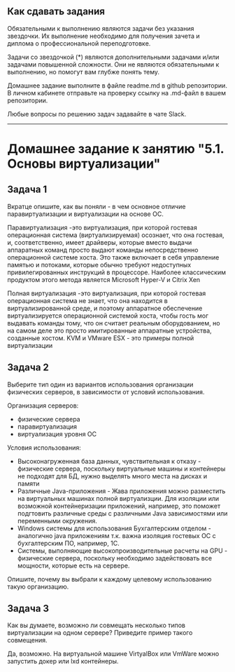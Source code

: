 ## Как сдавать задания

Обязательными к выполнению являются задачи без указания звездочки. Их выполнение необходимо для получения зачета и диплома о профессиональной переподготовке.

Задачи со звездочкой (*) являются дополнительными задачами и/или задачами повышенной сложности. Они не являются обязательными к выполнению, но помогут вам глубже понять тему.

Домашнее задание выполните в файле readme.md в github репозитории. В личном кабинете отправьте на проверку ссылку на .md-файл в вашем репозитории.

Любые вопросы по решению задач задавайте в чате Slack.

---


# Домашнее задание к занятию "5.1. Основы виртуализации"

## Задача 1

Вкратце опишите, как вы поняли - в чем основное отличие паравиртуализации и виртуализации на основе ОС.

Паравиртуализация -это виртуализация, при которой гостевая операционная система (виртуализируемая) осознает, что она гостевая, и, соответственно, имеет драйверы, которые вместо выдачи аппаратных команд просто выдают команды непосредственно операционной системе хоста. Это также включает в себя управление памятью и потоками, которые обычно требуют недоступных привилегированных инструкций в процессоре. Наиболее классическим продуктом этого метода является Microsoft Hyper-V и Citrix Xen

Полная виртуализация -это виртуализация, при которой гостевая операционная система не знает, что она находится в виртуализированной среде, и поэтому аппаратное обеспечение виртуализируется операционной системой хоста, чтобы гость мог выдавать команды тому, что он считает реальным оборудованием, но на самом деле это просто имитированные аппаратные устройства, созданные хостом. KVM и VMware ESX - это примеры полной виртуализации


## Задача 2

Выберите тип один из вариантов использования организации физических серверов, 
в зависимости от условий использования.

Организация серверов:
- физические сервера
- паравиртуализация
- виртуализация уровня ОС

Условия использования:

- Высоконагруженная база данных, чувствительная к отказу - физические сервера, поскольку виртуальные машины  и контейнеры не подходят для БД, нужно выделять много места на дисках и памяти
- Различные Java-приложения - Жава приложения можно разместить на виртуальных машинах полной виртуализции. Для изоляции или возможной контейнеризации приложений, например, это поможет подгтовить различные среды с различными Java зависимостями или переменными окружения.
- Windows системы для использования Бухгалтерским отделом - аналогично java приложениям т.к. важна изоляция гостевых ОС с бухгалтерским ПО, например, 1C.
- Системы, выполняющие высокопроизводительные расчеты на GPU - физические сервера, поскольку необходимо задействовать все мощности, которые есть на сервере.

Опишите, почему вы выбрали к каждому целевому использованию такую организацию.


## Задача 3

Как вы думаете, возможно ли совмещать несколько типов виртуализации на одном сервере?
Приведите пример такого совмещения.

Да, возможно. На виртуальной машине VirtyalBox или VmWare можно запустить докер или lxd контейнеры.

